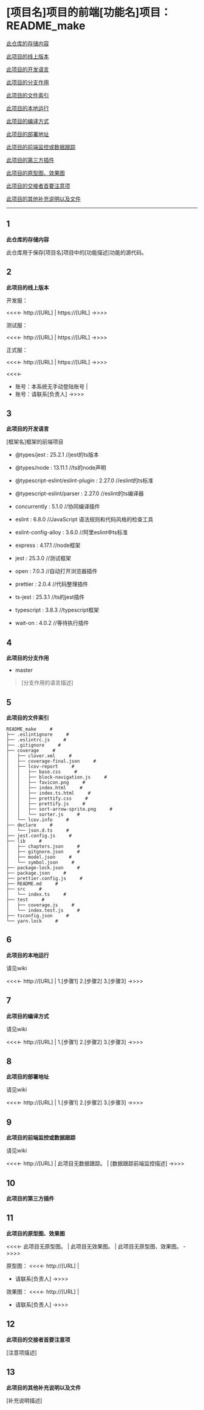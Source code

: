 # [项目名]项目的前端[功能名]项目：README_make
 
[ 此仓库的存储内容 ](#1)
 
 
[ 此项目的线上版本 ](#2)
 
 
[ 此项目的开发语言 ](#3)
 
 
[ 此项目的分支作用 ](#4)
 
 
[ 此项目的文件索引 ](#5)
 
 
[ 此项目的本地运行 ](#6)
 
 
[ 此项目的编译方式 ](#7)
 
 
[ 此项目的部署地址 ](#8)
 
 
[ 此项目的前端监控或数据跟踪 ](#9)
 
 
[ 此项目的第三方插件 ](#10)
 
 
[ 此项目的原型图、效果图 ](#11)
 
 
[ 此项目的交接者首要注意项 ](#12)
 
 
[ 此项目的其他补充说明以及文件 ](#13)
 
---
 
## 1
**此仓库的存储内容**
 
此仓库用于保存[项目名]项目中的[功能描述]功能的源代码。
 
 
## 2
**此项目的线上版本**
 
开发服：
 
<<<<-
http://[URL]
|
https://[URL]
->>>>
 
测试服：
 
<<<<-
http://[URL]
|
https://[URL]
->>>>
 
正式服：
 
<<<<-
http://[URL]
|
https://[URL]
->>>>
 
<<<<-
- 账号：本系统无手动登陆账号
|
- 账号：请联系[负责人]
->>>>
 
 
## 3
**此项目的开发语言**
 
[框架名]框架的前端项目
 
- @types/jest :  25.2.1  //jest的ts版本
 
- @types/node :  13.11.1  //ts的node声明
 
- @typescript-eslint/eslint-plugin :  2.27.0  //eslint的ts标准
 
- @typescript-eslint/parser :  2.27.0  //eslint的ts编译器
 
- concurrently :  5.1.0  //协同编译插件
 
- eslint :  6.8.0  //JavaScript 语法规则和代码风格的检查工具
 
- eslint-config-alloy :  3.6.0  //阿里eslint中ts标准
 
- express :  4.17.1  //node框架
 
- jest :  25.3.0  //测试框架
 
- open :  7.0.3  //自动打开浏览器插件
 
- prettier :  2.0.4  //代码整理插件
 
- ts-jest :  25.3.1  //ts的jest插件
 
- typescript :  3.8.3  //typescript框架
 
- wait-on :  4.0.2  //等待执行插件
 
 
## 4
**此项目的分支作用**
 
- master
> [分支作用的语言描述]
 
 
## 5
**此项目的文件索引**
 
```
README_make     #
├── .eslintignore     #
├── .eslintrc.js     #
├── .gitignore     #
├── coverage     #
│   ├── clover.xml     #
│   ├── coverage-final.json     #
│   ├── lcov-report     #
│   │   ├── base.css     #
│   │   ├── block-navigation.js     #
│   │   ├── favicon.png     #
│   │   ├── index.html     #
│   │   ├── index.ts.html     #
│   │   ├── prettify.css     #
│   │   ├── prettify.js     #
│   │   ├── sort-arrow-sprite.png     #
│   │   └── sorter.js     #
│   └── lcov.info     #
├── declare     #
│   └── json.d.ts     #
├── jest.config.js     #
├── lib     #
│   ├── chapters.json     #
│   ├── gitgnore.json     #
│   ├── model.json     #
│   └── symbol.json     #
├── package-lock.json     #
├── package.json     #
├── prettier.config.js     #
├── README.md     #
├── src     #
│   └── index.ts     #
├── test     #
│   ├── coverage.js     #
│   └── index.test.js     #
├── tsconfig.json     #
└── yarn.lock     #
```
 
 
## 6
**此项目的本地运行**
 
请见wiki
 
<<<<-
http://[URL]
|
1.[步骤1]
2.[步骤2]
3.[步骤3]
->>>>
 
 
## 7
**此项目的编译方式**
 
请见wiki
 
<<<<-
http://[URL]
|
1.[步骤1]
2.[步骤2]
3.[步骤3]
->>>>
 
 
## 8
**此项目的部署地址**
 
请见wiki
 
<<<<-
http://[URL]
|
1.[步骤1]
2.[步骤2]
3.[步骤3]
->>>>
 
 
## 9
**此项目的前端监控或数据跟踪**
 
请见wiki
 
<<<<-
http://[URL]
|
此项目无数据跟踪。
|
[数据跟踪前端监控描述]
->>>>
 
 
## 10
**此项目的第三方插件**
 
 
## 11
**此项目的原型图、效果图**
 
<<<<-
此项目无原型图。
|
此项目无效果图。
|
此项目无原型图、效果图。
->>>>
 
原型图：
<<<<-
http://[URL]
|
- 请联系[负责人]
->>>>
 
效果图：
<<<<-
http://[URL]
|
- 请联系[负责人]
->>>>
 
 
## 12
**此项目的交接者首要注意项**
 
[注意项描述]
 
 
## 13
**此项目的其他补充说明以及文件**
 
[补充说明描述]
 
